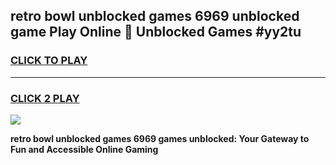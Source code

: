 
## retro bowl unblocked games 6969 unblocked game Play Online 👋 Unblocked Games #yy2tu
<h3>
<a href="https://premium.freeplayer.one?title=retro_bowl_unblocked_games_6969&ref=21F">CLICK TO PLAY</a></h3>
<hr>

<h3>
<a href="https://premium.freeplayer.one?title=retro_bowl_unblocked_games_6969&ref=21F">CLICK 2 PLAY</a>
  
</h3>

<a href="https://premium.freeplayer.one?title=retro_bowl_unblocked_games_6969&ref=21F/"><img src="https://clearcache.store/games.png"></a>


**retro bowl unblocked games 6969 games unblocked: Your Gateway to Fun and Accessible Online Gaming**
